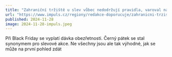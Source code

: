 ```yaml
---
title: "Zahraniční tržiště u slev vůbec nedodržují pravidla, varoval na Impulsu Jakub Balada z Hlídače shopů - regiony.impuls.cz"
url: "https://www.impuls.cz/regiony/redakce-doporucuje/zahranicni-trziste-u-slev-vubec-nedodrzuji-pravidla-varoval-na-impulsu-jakub-balada-z-hlidace-shopu.A241128_140114_imp-redakce_dolez"
published: 2024-11-28
image: 2024-11-28-impuls.jpeg
---
```


Při Black Friday se vyplatí dávka obezřetnosti. Černý pátek se stal synonymem pro slevové akce. Ne všechny jsou ale tak výhodné, jak se může na první pohled zdát
